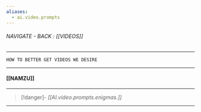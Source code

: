```yaml
---
aliases:
  - ai.video.prompts
---
```

###### NAVIGATE - BACK : [[VIDEOS]]
-----

	HOW TO BETTER GET VIDEOS WE DESIRE

-----
#### [[NAMZU]]




-----
>[!danger]- *[[AI.video.prompts.enigmas.]]*
-----
